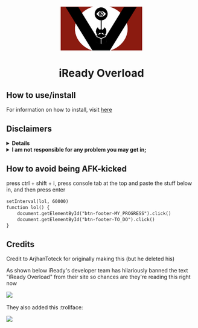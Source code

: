 <p align="center"><img src="logo.jpg" alt="anti-iready-logo" width="43%" height="30%"/></p>

<h1 align="center">iReady Overload</h1>

## How to use/install

For information on how to install, visit [here](https://github.com/cupiditys/iReady-Overload/wiki/How-to-install)

## Disclaimers
<details>
<summary><b>Details</b></summary>
iReady is awful. It's the worst education tool anyone could ever use. I'm fed up with being forced to mindlessly watch the result of a greedy corporation that doesn't try in the SLIGHTEST to make their product enjoyable, or even acceptable. This repository is a collection of hacks and a chrome extension that ensures nobody has to suffer through iReady ever again. The current version has a **lesson & quiz skipper, a diagnostic hack, and a minutes hack**.
As of 1/14, this extension has ~26,000 users meaning 26,000 fewer people have to use iReady. Problem is, that barely makes a dent in iReady's 10,000,000+ students (0.0026%). If your school uses iReady, recommend this extension. They'll thank you. 
</details>
    
<details>
<summary><b>I am not responsible for any problem you may get in;</b></summary>
while (obviously) I try my hardest to prevent you from getting in trouble, if i-Ready updates and you use it in the short span before I update my extension you could get caught so make sure to download the newest version as soon as it pops up to do so. Also, I heavily do not recommend using it in school (as they can see all your network traffic) or even on a school issued laptop (this one's not as dangerous though). If want to be very safe, use your own personal computer at your own home.
</details>

## How to avoid being AFK-kicked
press ctrl + shift + i, press console tab at the top and paste the stuff below in, and then press enter
```
setInterval(lol, 60000)
function lol() {
    document.getElementById("btn-footer-MY_PROGRESS").click()
    document.getElementById("btn-footer-TO_DO").click()
}
```

## Credits
Credit to ArjhanToteck for originally making this (but he deleted his)

As shown below iReady's developer team has hilariously banned the text "iReady Overload" from their site so chances are they're reading this right now

![](https://cdn.discordapp.com/attachments/654687165837475840/905968971642179645/unknown.png)

They also added this :trollface:

![](https://cdn.discordapp.com/attachments/571058554216120322/911811161081671730/unknown.png)

